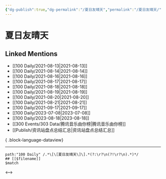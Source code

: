 ```yaml
---
{"dg-publish":true,"dg-permalink":"/夏日友晴天","permalink":"/夏日友晴天/","created":"2023-04-10T13:27:36.000+08:00","updated":"2023-08-24T18:00:29.758+08:00"}
---
```


# 夏日友晴天

## Linked Mentions
- [[100 Daily/2021-08-13\|2021-08-13]]
- [[100 Daily/2021-08-14\|2021-08-14]]
- [[100 Daily/2021-08-16\|2021-08-16]]
- [[100 Daily/2021-08-17\|2021-08-17]]
- [[100 Daily/2021-08-18\|2021-08-18]]
- [[100 Daily/2021-08-19\|2021-08-19]]
- [[100 Daily/2021-08-20\|2021-08-20]]
- [[100 Daily/2021-08-21\|2021-08-21]]
- [[100 Daily/2021-09-17\|2021-09-17]]
- [[100 Daily/2023-07-08\|2023-07-08]]
- [[100 Daily/2023-08-18\|2023-08-18]]
- [[300 Events/303 Data/腾讯音乐由你榜\|腾讯音乐由你榜]]
- [[Publish/资讯站盘点总结汇总\|资讯站盘点总结汇总]]

{ .block-language-dataview}

---

```expander
path:"100 Daily" /.*\[\[夏日友晴天\]\].*(?:\r?\n(?!\r?\n).*)*/
## [[$filename]]
$match
```

<-->